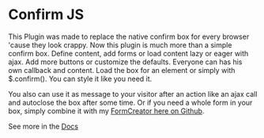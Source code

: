 # Confirm JS

This Plugin was made to replace the native confirm box for every browser 'cause they look crappy. Now this plugin is much more than a simple confirm box. Define content, add forms or load content lazy or eager with ajax. Add more buttons or customize the defaults. Everyone can has his own callback and content. Load the box for an element or simply with $.confirm(). You can style it like you need it.

You also can use it as message to your visitor after an action like an ajax call and autoclose the box after some time. Or if you need a whole form in your box, simply combine it with my [FormCreator here on Github](https://github.com/Sioweb/jquery.createForm.js).

See more in the [Docs](https://github.com/Sioweb/jquery.confirm.js/tree/master/docs)